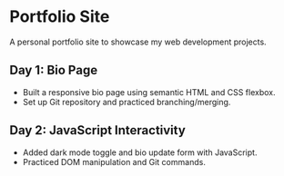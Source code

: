 # Portfolio Site
A personal portfolio site to showcase my web development projects.

## Day 1: Bio Page
- Built a responsive bio page using semantic HTML and CSS flexbox.
- Set up Git repository and practiced branching/merging.

## Day 2: JavaScript Interactivity
- Added dark mode toggle and bio update form with JavaScript.
- Practiced DOM manipulation and Git commands.